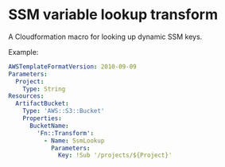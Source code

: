 # SSM variable lookup transform

A Cloudformation macro for looking up dynamic SSM keys.

Example:

```yaml
AWSTemplateFormatVersion: 2010-09-09
Parameters:
  Project:
    Type: String
Resources:
  ArtifactBucket:
    Type: 'AWS::S3::Bucket'
    Properties:
      BucketName:
        'Fn::Transform':
          - Name: SsmLookup
            Parameters:
              Key: !Sub '/projects/${Project}'
```